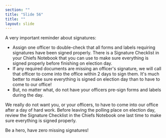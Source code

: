 ```yaml
---
section: ""
title: "Slide 56"
title: ""
layout: slide
---
```


A very important reminder about signatures:

- Assign one officer to double-check that all forms and labels requiring signatures have been signed properly. There is a Signature Checklist in your Chiefs Notebook that you can use to make sure everything is signed properly before finishing on election day.
- If any required documents are missing an officer's signature, we will call that officer to come into the office within 2 days to sign them. It's much better to make sure everything is signed on election day than to have to come to our office!
- But, no matter what, do not have your officers pre-sign forms and labels during the day.

We really do not want you, or your officers, to have to come into our office after a day of hard work. Before leaving the polling place on election day, review the Signature Checklist in the Chiefs Notebook one last time to make sure everything is signed properly.

Be a hero, have zero missing signatures!

